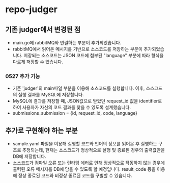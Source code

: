 # repo-judger
## 기존 judger에서 변경된 점
- main.go에 rabbitMQ와 연결하는 부분이 추가되었습니다.
- rabbitMQ에서 읽어온 메시지를 기반으로 소스코드를 저장하는 부분이 추가되었습니다. 저장되는 소스코드는 JSON 코드에 첨부된 "language" 부분에 따라 형식을 다르게 저장할 수 있습니다.

### 0527 추가 기능
- 기존 'judger'의 main파일 부분을 이용해 소스코드를 실행합니다. 이후, 소스코드의 실행 결과를 MySQL에 저장합니다.
- MySQL에 결과를 저장할 때, JSON값으로 받았던 request_id 값을 identifier로 하여 사용자가 자신의 코드 결과를 찾을 수 있도록 설계했습니다.
- submissions_submission = {id, request_id, code, language}

## 추가로 구현해야 하는 부분
- sample.yaml 파일을 이용해 실행할 코드와 언어의 정보를 읽어온 후 실행하는 구조로 추정되는데, 현재는 소스코드가 정상적으로 실행 및 종료된 경우의 출력값만을 DB에 저장합니다.
- 소스코드가 컴파일 오류 또는 런타임 에러로 인해 정상적으로 작동하지 않는 경우에 출력된 오류 메시지를 DB에 담을 수 있도록 할 예정입니다. result_code 등을 이용해 정상 종료된 코드와 비정상 종료된 코드를 구별할 수 있습니다.
